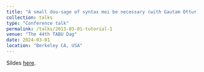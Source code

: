 ```yaml
---
title: "A small dou-sage of syntax mei be necessary (with Gautam Ottur)"
collection: talks
type: "Conference talk"
permalink: /talks/2013-03-01-tutorial-1
venue: "The 44th TABU Dag"
date: 2024-03-01
location: "Berkeley CA, USA"
---
```


Sildes [here](http://zeqizhao12.github.io/files/TABU-DAG_talk_2024.pdf).

